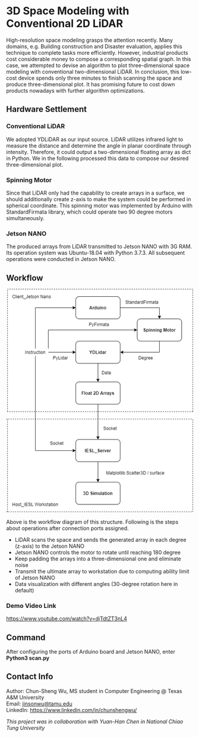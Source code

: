 # 3D Space Modeling with Conventional 2D LiDAR
High-resolution space modeling grasps the attention recently. Many domains, e.g. Building construction and Disaster evaluation, applies this technique to complete tasks more efficiently. However, industrial products cost considerable money to compose a corresponding spatial graph. In this case, we attempted to devise an algorithm to plot three-dimensional space modeling with conventional two-dimensional LiDAR. In conclusion, this low-cost device spends only three minutes to finish scanning the space and produce three-dimensional plot. It has promising future to cost down products nowadays with further algorithm optimizations.

## Hardware Settlement

### Conventional LiDAR
We adopted YDLiDAR as our input source. LiDAR utilizes infrared light to measure the distance and determine the angle in planar coordinate through intensity. Therefore, it could output a two-dimensional floating array as dict in Python. We in the following processed this data to compose our desired three-dimensional plot.

### Spinning Motor
Since that LiDAR only had the capability to create arrays in a surface, we should additionally create z-axis to make the system could be performed in spherical coordinate. This spinning motor was implemented by Arduino with StandardFirmata library, which could operate two 90 degree motors simultaneously. 

### Jetson NANO
The produced arrays from LiDAR transmitted to Jetson NANO with 3G RAM. Its operation system was Ubuntu-18.04 with Python 3.7.3. All subsequent operations were conducted in Jetson NANO.

## Workflow
![plot](./flow.png)  
  
Above is the workflow diagram of this structure. Following is the steps about operations after connection ports assigned.
- LiDAR scans the space and sends the generated array in each degree (z-axis) to the Jetson NANO
- Jetson NANO controls the motor to rotate until reaching 180 degree
- Keep padding the arrays into a three-dimensional one and eliminate noise
- Transmit the ultimate array to workstation due to computing ability limit of Jetson NANO
- Data visualization with different angles (30-degree rotation here in default)

### Demo Video Link
https://www.youtube.com/watch?v=djTdtZT3nL4 

## Command
After configuring the ports of Arduino board and Jetson NANO, enter **Python3 scan.py**

## Contact Info
Author: Chun-Sheng Wu, MS student in Computer Engineering @ Texas A&M University  
Email: jinsonwu@tamu.edu  
LinkedIn: https://www.linkedin.com/in/chunshengwu/

*This project was in collaboration with Yuan-Han Chen in National Chiao Tung University*
